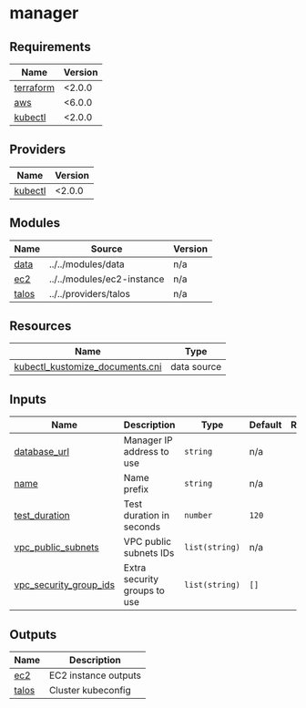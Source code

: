 # manager

<!-- BEGIN_TF_DOCS -->
## Requirements

| Name | Version |
|------|---------|
| <a name="requirement_terraform"></a> [terraform](#requirement\_terraform) | <2.0.0 |
| <a name="requirement_aws"></a> [aws](#requirement\_aws) | <6.0.0 |
| <a name="requirement_kubectl"></a> [kubectl](#requirement\_kubectl) | <2.0.0 |

## Providers

| Name | Version |
|------|---------|
| <a name="provider_kubectl"></a> [kubectl](#provider\_kubectl) | <2.0.0 |

## Modules

| Name | Source | Version |
|------|--------|---------|
| <a name="module_data"></a> [data](#module\_data) | ../../modules/data | n/a |
| <a name="module_ec2"></a> [ec2](#module\_ec2) | ../../modules/ec2-instance | n/a |
| <a name="module_talos"></a> [talos](#module\_talos) | ../../providers/talos | n/a |

## Resources

| Name | Type |
|------|------|
| [kubectl_kustomize_documents.cni](https://registry.terraform.io/providers/gavinbunney/kubectl/latest/docs/data-sources/kustomize_documents) | data source |

## Inputs

| Name | Description | Type | Default | Required |
|------|-------------|------|---------|:--------:|
| <a name="input_database_url"></a> [database\_url](#input\_database\_url) | Manager IP address to use | `string` | n/a | yes |
| <a name="input_name"></a> [name](#input\_name) | Name prefix | `string` | n/a | yes |
| <a name="input_test_duration"></a> [test\_duration](#input\_test\_duration) | Test duration in seconds | `number` | `120` | no |
| <a name="input_vpc_public_subnets"></a> [vpc\_public\_subnets](#input\_vpc\_public\_subnets) | VPC public subnets IDs | `list(string)` | n/a | yes |
| <a name="input_vpc_security_group_ids"></a> [vpc\_security\_group\_ids](#input\_vpc\_security\_group\_ids) | Extra security groups to use | `list(string)` | `[]` | no |

## Outputs

| Name | Description |
|------|-------------|
| <a name="output_ec2"></a> [ec2](#output\_ec2) | EC2 instance outputs |
| <a name="output_talos"></a> [talos](#output\_talos) | Cluster kubeconfig |
<!-- END_TF_DOCS -->

